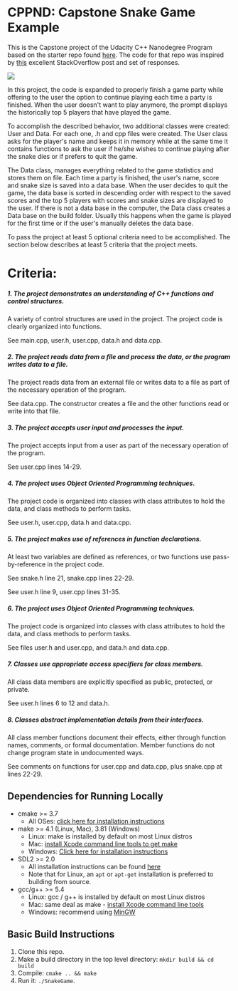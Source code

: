 # CPPND: Capstone Snake Game Example

This is the Capstone project of the Udacity C++ Nanodegree Program based on the starter repo found [here](https://www.udacity.com/course/c-plus-plus-nanodegree--nd213). The code for that repo was inspired by [this](https://codereview.stackexchange.com/questions/212296/snake-game-in-c-with-sdl) excellent StackOverflow post and set of responses.

<img src="snake_game.gif"/>

In this project, the code is expanded to properly finish a game party while offering to the user the option to continue playing each time a party is finished. When the user doesn't want to play anymore, the prompt displays the historically top 5 players that have played the game.

To accomplish the described behavior, two additional classes were created: User and Data. For each one, .h and cpp files were created. The User class asks for the player's name and keeps it in memory while at the same time it contains functions to ask the user if he/she wishes to continue playing after the snake dies or if prefers to quit the game.

The Data class, manages everything related to the game statistics and stores them on file. Each time a party is finished, the user's name, score and snake size is saved into a data base. When the user decides to quit the game, the data base is sorted in descending order with respect to the saved scores and the top 5 players with scores and snake sizes are displayed to the user. If there is not a data base in the computer, the Data class creates a Data base on the build folder. Usually this happens when the game is played for the first time or if the user's manually deletes the data base.

To pass the project at least 5 optional criteria need to be accomplished. The section below describes at least 5 criteria that the project meets.

# Criteria:

##### 1. The project demonstrates an understanding of C++ functions and control structures.

A variety of control structures are used in the project. The project code is clearly organized into functions.

See main.cpp, user.h, user.cpp, data.h and data.cpp.

##### 2. The project reads data from a file and process the data, or the program writes data to a file.

The project reads data from an external file or writes data to a file as part of the necessary operation of the program.

See data.cpp. The constructor creates a file and the other functions read or write into that file.

##### 3. The project accepts user input and processes the input.

The project accepts input from a user as part of the necessary operation of the program.

See user.cpp lines 14-29.

##### 4. The project uses Object Oriented Programming techniques.

The project code is organized into classes with class attributes to hold the data, and class methods to perform tasks.

See user.h, user.cpp, data.h and data.cpp.

##### 5. The project makes use of references in function declarations.

At least two variables are defined as references, or two functions use pass-by-reference in the project code.

See snake.h line 21, snake.cpp lines 22-29.

See user.h line 9, user.cpp lines 31-35.

##### 6. The project uses Object Oriented Programming techniques.

The project code is organized into classes with class attributes to hold the data, and class methods to perform tasks.

See files user.h and user.cpp, and data.h and data.cpp.

##### 7. Classes use appropriate access specifiers for class members.

All class data members are explicitly specified as public, protected, or private.

See user.h lines 6 to 12 and data.h.

##### 8. Classes abstract implementation details from their interfaces.

All class member functions document their effects, either through function names, comments, or formal documentation. Member functions do not change program state in undocumented ways.

See comments on functions for user.cpp and data.cpp,  plus snake.cpp at lines 22-29.

## Dependencies for Running Locally
* cmake >= 3.7
  * All OSes: [click here for installation instructions](https://cmake.org/install/)
* make >= 4.1 (Linux, Mac), 3.81 (Windows)
  * Linux: make is installed by default on most Linux distros
  * Mac: [install Xcode command line tools to get make](https://developer.apple.com/xcode/features/)
  * Windows: [Click here for installation instructions](http://gnuwin32.sourceforge.net/packages/make.htm)
* SDL2 >= 2.0
  * All installation instructions can be found [here](https://wiki.libsdl.org/Installation)
  * Note that for Linux, an `apt` or `apt-get` installation is preferred to building from source.
* gcc/g++ >= 5.4
  * Linux: gcc / g++ is installed by default on most Linux distros
  * Mac: same deal as make - [install Xcode command line tools](https://developer.apple.com/xcode/features/)
  * Windows: recommend using [MinGW](http://www.mingw.org/)

## Basic Build Instructions

1. Clone this repo.
2. Make a build directory in the top level directory: `mkdir build && cd build`
3. Compile: `cmake .. && make`
4. Run it: `./SnakeGame`.